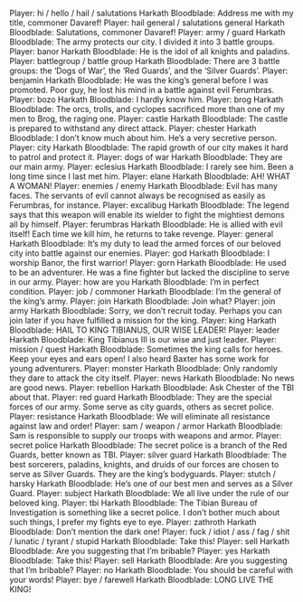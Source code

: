 Player: hi / hello / hail / salutations
Harkath Bloodblade: Address me with my title, commoner Davaref!
Player: hail general / salutations general
Harkath Bloodblade: Salutations, commoner Davaref!
Player: army / guard
Harkath Bloodblade: The army protects our city. I divided it into 3 battle groups.
Player: banor
Harkath Bloodblade: He is the idol of all knights and paladins.
Player: battlegroup / battle group
Harkath Bloodblade: There are 3 battle groups: the ‘Dogs of War’, the ‘Red Guards’, and the ‘Silver Guards’.
Player: benjamin
Harkath Bloodblade: He was the king’s general before I was promoted. Poor guy, he lost his mind in a battle against evil Ferumbras.
Player: bozo
Harkath Bloodblade: I hardly know him.
Player: brog
Harkath Bloodblade: The orcs, trolls, and cyclopes sacrificed more than one of my men to Brog, the raging one.
Player: castle
Harkath Bloodblade: The castle is prepared to withstand any direct attack.
Player: chester
Harkath Bloodblade: I don’t know much about him. He’s a very secretive person.
Player: city
Harkath Bloodblade: The rapid growth of our city makes it hard to patrol and protect it.
Player: dogs of war
Harkath Bloodblade: They are our main army.
Player: eclesius
Harkath Bloodblade: I rarely see him. Been a long time since I last met him.
Player: elane
Harkath Bloodblade: AH! WHAT A WOMAN!
Player: enemies / enemy
Harkath Bloodblade: Evil has many faces. The servants of evil cannot always be recognised as easily as Ferumbras, for instance.
Player: excalibug
Harkath Bloodblade: The legend says that this weapon will enable its wielder to fight the mightiest demons all by himself.
Player: ferumbras
Harkath Bloodblade: He is allied with evil itself! Each time we kill him, he returns to take revenge.
Player: general
Harkath Bloodblade: It’s my duty to lead the armed forces of our beloved city into battle against our enemies.
Player: god
Harkath Bloodblade: I worship Banor, the first warrior!
Player: gorn
Harkath Bloodblade: He used to be an adventurer. He was a fine fighter but lacked the discipline to serve in our army.
Player: how are you
Harkath Bloodblade: I’m in perfect condition.
Player: job / commoner
Harkath Bloodblade: I’m the general of the king’s army.
Player: join
Harkath Bloodblade: Join what?
Player: join army
Harkath Bloodblade: Sorry, we don’t recruit today. Perhaps you can join later if you have fulfilled a mission for the king.
Player: king
Harkath Bloodblade: HAIL TO KING TIBIANUS, OUR WISE LEADER!
Player: leader
Harkath Bloodblade: King Tibianus III is our wise and just leader.
Player: mission / quest
Harkath Bloodblade: Sometimes the king calls for heroes. Keep your eyes and ears open! I also heard Baxter has some work for young adventurers.
Player: monster
Harkath Bloodblade: Only randomly they dare to attack the city itself.
Player: news
Harkath Bloodblade: No news are good news.
Player: rebellion
Harkath Bloodblade: Ask Chester of the TBI about that.
Player: red guard
Harkath Bloodblade: They are the special forces of our army. Some serve as city guards, others as secret police.
Player: resistance
Harkath Bloodblade: We will eliminate all resistance against law and order!
Player: sam / weapon / armor
Harkath Bloodblade: Sam is responsible to supply our troops with weapons and armor.
Player: secret police
Harkath Bloodblade: The secret police is a branch of the Red Guards, better known as TBI.
Player: silver guard
Harkath Bloodblade: The best sorcerers, paladins, knights, and druids of our forces are chosen to serve as Silver Guards. They are the king’s bodyguards.
Player: stutch / harsky
Harkath Bloodblade: He’s one of our best men and serves as a Silver Guard.
Player: subject
Harkath Bloodblade: We all live under the rule of our beloved king.
Player: tbi
Harkath Bloodblade: The Tibian Bureau of Investigation is something like a secret police. I don’t bother much about such things, I prefer my fights eye to eye.
Player: zathroth
Harkath Bloodblade: Don’t mention the dark one!
Player: fuck / idiot / ass / fag / shit / lunatic / tyrant / stupid
Harkath Bloodblade: Take this!
Player: sell
Harkath Bloodblade: Are you suggesting that I’m bribable?
Player: yes
Harkath Bloodblade: Take this!
Player: sell
Harkath Bloodblade: Are you suggesting that I’m bribable?
Player: no
Harkath Bloodblade: You should be careful with your words!
Player: bye / farewell
Harkath Bloodblade: LONG LIVE THE KING!